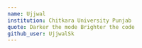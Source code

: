 ```yaml
---
name: Ujjwal
institution: Chitkara University Punjab
quote: Darker the mode Brighter the code
github_user: UjjwalSk
---
```

